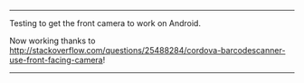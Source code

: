 ****

Testing to get the front camera to work on Android.

Now working thanks to http://stackoverflow.com/questions/25488284/cordova-barcodescanner-use-front-facing-camera!

****